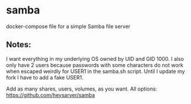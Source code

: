 # samba
docker-compose file for a simple Samba file server

## Notes:
I want everything in my underlying OS owned by UID and GID 1000.  I also only have 2 users because passwords with some characters do not work when escaped weirdly for USER1 in the samba.sh script.  Until I update my fork I have to add a fake USER1.

Add as many shares, users, volumes, as you want.  All options: https://github.com/heysarver/samba
